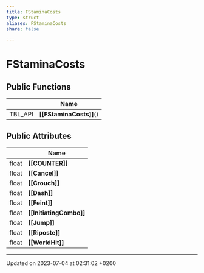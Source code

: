 ```yaml
---
title: FStaminaCosts
type: struct
aliases: FStaminaCosts
share: false

---
```


# FStaminaCosts





## Public Functions

|                | Name           |
| -------------- | -------------- |
| TBL_API | **[[FStaminaCosts]]**() |

## Public Attributes

|                | Name           |
| -------------- | -------------- |
| float | **[[COUNTER]]**  |
| float | **[[Cancel]]**  |
| float | **[[Crouch]]**  |
| float | **[[Dash]]**  |
| float | **[[Feint]]**  |
| float | **[[InitiatingCombo]]**  |
| float | **[[Jump]]**  |
| float | **[[Riposte]]**  |
| float | **[[WorldHit]]**  |

-------------------------------

Updated on 2023-07-04 at 02:31:02 +0200